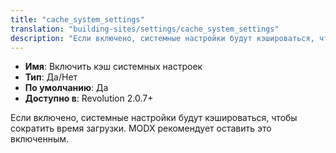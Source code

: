 ```yaml
---
title: "cache_system_settings"
translation: "building-sites/settings/cache_system_settings"
description: "Если включено, системные настройки будут кэшироваться, чтобы сократить время загрузки"
---
```


-   **Имя**: Включить кэш системных настроек
-   **Тип**: Да/Нет
-   **По умолчанию**: Да
-   **Доступно в**: Revolution 2.0.7+

Если включено, системные настройки будут кэшироваться, чтобы сократить время загрузки. MODX рекомендует оставить это включенным.